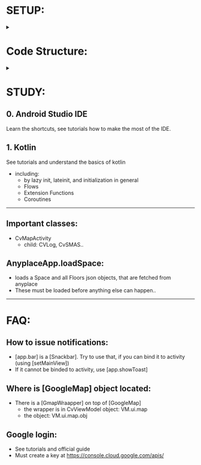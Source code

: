 # SETUP:
<details><summary></summary>

## 1. Setup private keys:
You need to set some of the below secret keys in [local.properties](./local.properties)
- SERVER_GOOGLE_OAUTH_CLIENT_ID
- MAPS_API_KEY
- SMAS_API_KEY: bearer token for accessing the SMAS backend API

## 2. Pulling submodules:
This repo uses separate git repositories (called submodules) for `lib-core`,
and `lib` (android-lib).
If you haven't pulled those with the`git clone`, you can do now using:
```bash
git submodule update --init --recursive
```
This is required for including Activitylocally the subprojects `anyplace-lib-core`, `anyplace-lib-android`.

## NOTE: Checking out different branches?
If you checkout different branches, make sure to checkout the relevant commit for:
- `lib-core`, and `lib`

---

## Asset files [Optional]:
If the `DBG.USE_ASSETS` option is set, then you need to provide some assets for the TFlite models
There might be optionally some further `json` files that are used in assets also
(you may find traces of those in code().
- `AssetReader` has some examples of how the `json` files are used
- `DetectionModel` enum class contains the paths for the model files
  - NOTE: `CvModelFilesGetNW` downloads the models remotely, so 

### Step 1: create the assets folder:
1. at `lib-android` module:
   - right click -> new directory -> `src/main/assets`
2. Place in there any assets:
   - models
   - demo.spaces (optionally, some `json` files)
     - you can use `AssetReader` to load from these
     
```aidl
.
├── demo
│   └── spaces
│       ├── building
│       └── vessel
│           └── flavia
│               ├── floors.json
│               └── space.json
└── models
    ├── coco
    │   ├── model.tflite
    │   └── obj.names
    └── ucyco
        ├── model.tflite
        └── obj.names
```

---

# IDE Options:


## Logcat:
When you run the app, it is suggested to filter the logs (select `debuggable process`).
You may additionally import this filtering in [.idea/workspace.xml](.idea/workspace.xml),
as a direct child of the project tag:

```xml
<component name="AndroidConfiguredLogFilters">
    <filters>
      <filter>
        <option name="logLevel" value="verbose" />
        <option name="logMessagePattern" value="" />
        <option name="logTagPattern" value="^(anyplace|anyplace/.*|ap_*)$" />
        <option name="name" value="log-anyplace" />
        <option name="packageNamePattern" value="cy.ac.ucy.cs.anyplace.*" />
      </filter>
    </filters>
  </component>
```

</details>



# Code Structure:

<details><summary></summary>

# lib-core (git submodule)
The core java library used as a dependency.
Use https://jitpack.io/#dmsl/anyplace-lib-core to get the artifact.

# lib (git submodule)
Android Gradle library.
Most of the android legacy code will go here.
(some will go to ../core/lib pure Java library)

# logger

# smas

</details>


# STUDY:

## 0. Android Studio IDE
Learn the shortcuts, see tutorials how to make the most of the IDE.

## 1. Kotlin
See tutorials and understand the basics of kotlin
- including:
  - by lazy init, lateinit, and initialization in general
  - Flows
  - Extension Functions
  - Coroutines

  
---


## Important classes:
- CvMapActivity
  - child: CVLog, CvSMAS..
  
## AnyplaceApp.loadSpace:
- loads a Space and all Floors json objects, that are fetched from anyplace
- These must be loaded before anything else can happen..  


---

# FAQ:

## How to issue notifications:
- [app.bar] is a [Snackbar]. Try to use that, if you can bind it to activity (using [setMainView])
- If it cannot be binded to activity, use [app.showToast]

## Where is [GoogleMap] object located:
- There is a [GmapWraapper] on top of [GoogleMap]
  - the wrapper is in CvViewModel object: VM.ui.map
  - the object: VM.ui.map.obj


## Google login:
- See tutorials and official guide
- Must create a key at https://console.cloud.google.com/apis/